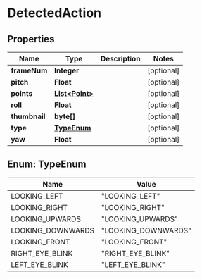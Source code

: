 
# DetectedAction

## Properties
Name | Type | Description | Notes
------------ | ------------- | ------------- | -------------
**frameNum** | **Integer** |  |  [optional]
**pitch** | **Float** |  |  [optional]
**points** | [**List&lt;Point&gt;**](Point.md) |  |  [optional]
**roll** | **Float** |  |  [optional]
**thumbnail** | **byte[]** |  |  [optional]
**type** | [**TypeEnum**](#TypeEnum) |  |  [optional]
**yaw** | **Float** |  |  [optional]


<a name="TypeEnum"></a>
## Enum: TypeEnum
Name | Value
---- | -----
LOOKING_LEFT | &quot;LOOKING_LEFT&quot;
LOOKING_RIGHT | &quot;LOOKING_RIGHT&quot;
LOOKING_UPWARDS | &quot;LOOKING_UPWARDS&quot;
LOOKING_DOWNWARDS | &quot;LOOKING_DOWNWARDS&quot;
LOOKING_FRONT | &quot;LOOKING_FRONT&quot;
RIGHT_EYE_BLINK | &quot;RIGHT_EYE_BLINK&quot;
LEFT_EYE_BLINK | &quot;LEFT_EYE_BLINK&quot;



